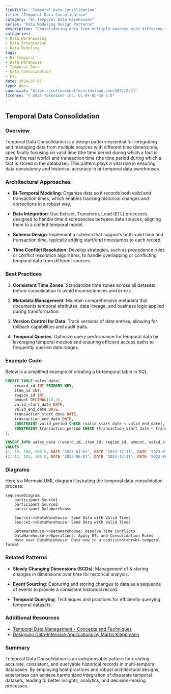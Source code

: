 ```yaml
---
linkTitle: "Temporal Data Consolidation"
title: "Temporal Data Consolidation"
category: "Bi-Temporal Data Warehouses"
series: "Data Modeling Design Patterns"
description: "Consolidating data from multiple sources with differing valid times into a coherent bi-temporal warehouse."
categories:
- Data Warehousing
- Data Integration
- Data Modeling
tags:
- Bi-Temporal
- Data Warehouse
- Temporal Data
- Data Consolidation
- ETL
date: 2024-07-07
type: docs
canonical: "https://softwarepatternslexicon.com/103/12/21"
license: "© 2024 Tokenizer Inc. CC BY-NC-SA 4.0"
---
```


## Temporal Data Consolidation

### Overview
Temporal Data Consolidation is a design pattern essential for integrating and managing data from multiple sources with different time dimensions, specifically focusing on valid time (the time period during which a fact is true in the real world) and transaction time (the time period during which a fact is stored in the database). This pattern plays a vital role in ensuring data consistency and historical accuracy in bi-temporal data warehouses.

### Architectural Approaches

- **Bi-Temporal Modeling**: Organize data so it records both valid and transaction times, which enables tracking historical changes and corrections in a robust way.
  
- **Data Integration**: Use Extract, Transform, Load (ETL) processes designed to handle time discrepancies between data sources, aligning them to a unified temporal model.
  
- **Schema Design**: Implement a schema that supports both valid time and transaction time, typically adding start/end timestamps to each record.

- **Time Conflict Resolution**: Develop strategies, such as precedence rules or conflict resolution algorithms, to handle overlapping or conflicting temporal data from different sources.

### Best Practices

1. **Consistent Time Zones**: Standardize time zones across all datasets before consolidation to avoid inconsistencies and errors.
   
2. **Metadata Management**: Maintain comprehensive metadata that documents temporal attributes, data lineage, and business logic applied during transformation.
   
3. **Version Control for Data**: Track versions of data entries, allowing for rollback capabilities and audit trails.
   
4. **Temporal Queries**: Optimize query performance for temporal data by leveraging temporal indexes and ensuring efficient access paths to frequently queried data ranges.

### Example Code
Below is a simplified example of creating a bi-temporal table in SQL.

```sql
CREATE TABLE sales_data(
    record_id INT PRIMARY KEY,
    item_id INT,
    region_id INT,
    amount DECIMAL(10,2),
    valid_start_date DATE,
    valid_end_date DATE,
    transaction_start_date DATE,
    transaction_end_date DATE,
    CONSTRAINT valid_period CHECK (valid_start_date < valid_end_date),
    CONSTRAINT transaction_period CHECK (transaction_start_date < transaction_end_date)
);

INSERT INTO sales_data (record_id, item_id, region_id, amount, valid_start_date, valid_end_date, transaction_start_date, transaction_end_date)
VALUES
(1, 10, 100, 500.0, DATE '2023-01-01', DATE '2023-12-31', DATE '2023-01-01', DATE '2023-01-02'),
(2, 11, 101, 300.0, DATE '2023-06-01', DATE '2023-12-31', DATE '2023-06-01', DATE '2023-06-15');
```

### Diagrams
Here's a Mermaid UML diagram illustrating the temporal data consolidation process:

```mermaid
sequenceDiagram
    participant Source1
    participant Source2
    participant DataWarehouse

    Source1->>DataWarehouse: Send Data with Valid Times
    Source2->>DataWarehouse: Send Data with Valid Times

    DataWarehouse->>DataWarehouse: Resolve Time Conflicts
    DataWarehouse->>Operations: Apply ETL and Consolidation Rules
    Note over DataWarehouse: Data now in a consistent<br>bi-temporal format
```

### Related Patterns

- **Slowly Changing Dimensions (SCDs)**: Management of & storing changes in dimensions over time for historical analysis.
  
- **Event Sourcing**: Capturing and storing changes to data as a sequence of events to provide a consistent historical record.

- **Temporal Querying**: Techniques and practices for efficiently querying temporal datasets.

### Additional Resources
- [Temporal Data Management - Concepts and Techniques](https://www.worldcat.org/title/temporal-data-management-concepts-and-techniques/oclc/123456789)
- [Designing Data-Intensive Applications by Martin Kleppmann](https://www.worldcat.org/title/designing-data-intensive-applications/oclc/927401911)

### Summary
Temporal Data Consolidation is an indispensable pattern for creating accurate, consistent, and queryable historical records in multi-temporal databases. By employing best practices and robust architectural designs, enterprises can achieve harmonized integration of disparate temporal datasets, leading to better insights, analytics, and decision-making processes.

